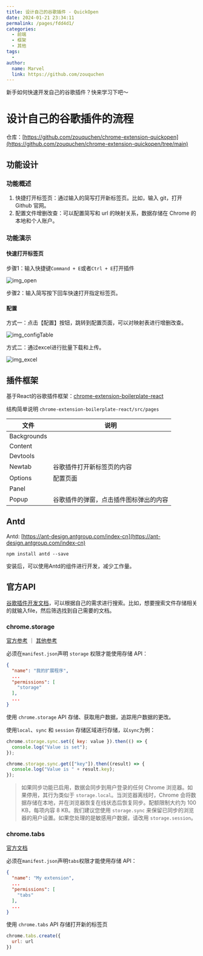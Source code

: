 ```yaml
---
title: 设计自己的谷歌插件 - QuickOpen
date: 2024-01-21 23:34:11
permalink: /pages/fdd4d1/
categories:
  - 前端
  - 框架
  - 其他
tags:
  - 
author: 
  name: Marvel
  link: https://github.com/zouquchen
---
```


新手如何快速开发自己的谷歌插件？快来学习下吧～

<!-- more -->
# 设计自己的谷歌插件的流程

仓库：[https://github.com/zouquchen/chrome-extension-quickopen](https://github.com/zouquchen/chrome-extension-quickopen/tree/main)

## 功能设计

### 功能概述

1. 快捷打开标签页：通过输入的简写打开新标签页。比如，输入 git，打开 Github 官网。
2. 配置文件增删改查：可以配置简写和 url 的映射关系，数据存储在 Chrome 的本地和个人账户。

### 功能演示

#### 快速打开标签页

步骤1：输入快捷键`Command + E`或者`Ctrl + E`打开插件

![img_open](https://marvel-site-imgs-2024.oss-cn-shanghai.aliyuncs.com/img_open.png)

步骤2：输入简写按下回车快速打开指定标签页。

#### 配置

方式一：点击【配置】按钮，跳转到配置页面，可以对映射表进行增删改查。



![img_configTable](https://marvel-site-imgs-2024.oss-cn-shanghai.aliyuncs.com/img_configTable.png)

方式二：通过excel进行批量下载和上传。

![img_excel](https://marvel-site-imgs-2024.oss-cn-shanghai.aliyuncs.com/img_excel.png)

## 插件框架

基于React的谷歌插件框架：[chrome-extension-boilerplate-react](https://github.com/lxieyang/chrome-extension-boilerplate-react)

结构简单说明 `chrome-extension-boilerplate-react/src/pages`

| 文件        | 说明                                   |
| ----------- | -------------------------------------- |
| Backgrounds |                                        |
| Content     |                                        |
| Devtools    |                                        |
| Newtab      | 谷歌插件打开新标签页的内容             |
| Options     | 配置页面                               |
| Panel       |                                        |
| Popup       | 谷歌插件的弹窗，点击插件图标弹出的内容 |

## Antd

Antd: [https://ant-design.antgroup.com/index-cn](https://ant-design.antgroup.com/index-cn)
```shell
npm install antd --save
```

安装后，可以使用Antd的组件进行开发，减少工作量。

## 官方API

[谷歌插件开发文档](https://developer.chrome.com/?hl=zh-cn)，可以根据自己的需求进行搜索。比如，想要搜索文件存储相关的就输入file，然后筛选找到自己需要的文档。

### chrome.storage

[官方参考](https://developer.chrome.com/docs/extensions/reference/api/storage?hl=zh-cn) ｜ [其他参考](http://www.kkh86.com/it/chrome-extension-doc/extensions/storage.html)

必须在`manifest.json`声明 `storage` 权限才能使用存储 API：

```json
{
  "name": "我的扩展程序",
  ...
  "permissions": [
    "storage"
  ],
  ...
}
```

使用 `chrome.storage` API 存储、获取用户数据，追踪用户数据的更改。

使用`local`、`sync` 和 `session` 存储区域进行存储，以`sync`为例：

```js
chrome.storage.sync.set({ key: value }).then(() => {
  console.log("Value is set");
});

chrome.storage.sync.get(["key"]).then((result) => {
  console.log("Value is " + result.key);
});
```

> 如果同步功能已启用，数据会同步到用户登录的任何 Chrome 浏览器。如果停用，其行为类似于 `storage.local`。当浏览器离线时，Chrome 会将数据存储在本地，并在浏览器恢复在线状态后恢复同步。配额限制大约为 100 KB，每项内容 8 KB。我们建议您使用 `storage.sync` 来保留已同步的浏览器的用户设置。如果您处理的是敏感用户数据，请改用 `storage.session`。

### chrome.tabs

[官方文档](https://developer.chrome.com/docs/extensions/reference/api/tabs?hl=zh-cn)

必须在`manifest.json`声明`tabs`权限才能使用存储 API：

```json
{
  "name": "My extension",
  ...
  "permissions": [
    "tabs"
  ],
  ...
}
```

使用 `chrome.tabs` API 存储打开新的标签页

```js
chrome.tabs.create({
  url: url
})
```


